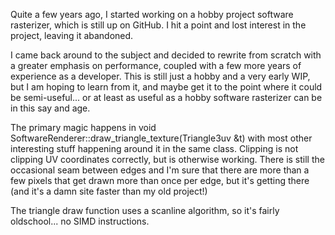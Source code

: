 Quite a few years ago, I started working on a hobby project software rasterizer, which is still up on GitHub. I hit a point and lost interest in the project, leaving it abandoned.

I came back around to the subject and decided to rewrite from scratch with a greater emphasis on performance, coupled with a few more years of experience as a developer. This is still just a hobby and a very early WIP, but I am hoping to learn from it, and maybe get it to the point where it could be semi-useful... or at least as useful as a hobby software rasterizer can be in this say and age.

The primary magic happens in void SoftwareRenderer::draw_triangle_texture(Triangle3uv &t) with most other interesting stuff happening around it in the same class. Clipping is not clipping UV coordinates correctly, but is otherwise working. There is still the occasional seam between edges and I'm sure that there are more than a few pixels that get drawn more than once per edge, but it's getting there (and it's a damn site faster than my old project!)

The triangle draw function uses a scanline algorithm, so it's fairly oldschool... no  SIMD instructions.
